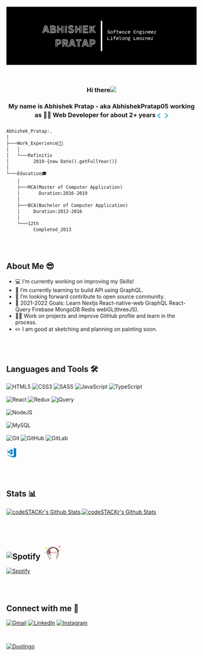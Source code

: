 [![Abhishek Pratap Banner Image](./assets/Banner.png)](https://github.com/AbhishekPratap05)

</br>

### <div align="center" style="font-weight:700">  Hi there<img src="https://raw.githubusercontent.com/MartinHeinz/MartinHeinz/master/wave.gif" width="30px"> </div>
### <div align="center"> My name is Abhishek Pratap - aka **AbhishekPratap05** working as 👨‍💻 Web  Developer for about **2+** years <img src="./assets/code.gif" style="vertical-align: middle" width="30px" ></div>

```
Abhishek_Pratap:.
│
├───Work_Experience👨‍💻
│   │
│   └───Refinitiv
│         2019-{new Date().getFullYear()}   
│
└───Education🎓
    │   
    ├───MCA(Master of Computer Application)
    │	    Duration:2016-2019
    │
    ├───BCA(Bachelor of Computer Application)
    │     Duration:2013-2016
    │
    └───12th
          Completed_2013
```

</br></br>

## About Me 😎
- 💻 I’m currently working on improving my Skills!
- 🌱 I’m currently learning to build API using GraphQL.
- 👯 I’m looking forward contribute to open source community.
- 🥅 2021-2022 Goals: Learn Nextjs React-native-web GraphQL React-Query Firebase MongoDB Redis webGL(threeJS).
- :man_office_worker: Work on projects and improve GitHub profile and learn in the process.
- ✏️ I am good at sketching and planning on painting soon.

</br></br>

## Languages and Tools 🛠
<div>
  <img alt="HTML5" src="https://img.shields.io/badge/html5%20-%23E34F26.svg?&style=for-the-badge&logo=html5&logoColor=white"/>
  <img alt="CSS3" src="https://img.shields.io/badge/css3%20-%231572B6.svg?&style=for-the-badge&logo=css3&logoColor=white"/>
  <img alt="SASS" src="https://img.shields.io/badge/SASS%20-hotpink.svg?&style=for-the-badge&logo=SASS&logoColor=white"/>
  <img alt="JavaScript" src="https://img.shields.io/badge/javascript%20-%23323330.svg?&style=for-the-badge&logo=javascript&logoColor=%23F7DF1E"/>
  <img alt="TypeScript" src="https://img.shields.io/badge/typescript%20-%23007ACC.svg?&style=for-the-badge&logo=typescript&logoColor=white"/>
</div></br>
<div>
  <img alt="React" src="https://img.shields.io/badge/react%20-%2320232a.svg?&style=for-the-badge&logo=react&logoColor=%2361DAFB"/>
  <img alt="Redux" src="https://img.shields.io/badge/redux%20-%23593d88.svg?&style=for-the-badge&logo=redux&logoColor=white"/>
  <img alt="jQuery" src="https://img.shields.io/badge/jquery%20-%230769AD.svg?&style=for-the-badge&logo=jquery&logoColor=white"/>

</div></br>
<div>
  <img alt="NodeJS" src="https://img.shields.io/badge/node.js%20-%2343853D.svg?&style=for-the-badge&logo=node.js&logoColor=white"/>
</div></br>
<div>
  <img alt="MySQL" src="https://img.shields.io/badge/mysql-%2300f.svg?&style=for-the-badge&logo=mysql&logoColor=white"/>
</div></br>
<div>
  <img alt="Git" src="https://img.shields.io/badge/git%20-%23F05033.svg?&style=for-the-badge&logo=git&logoColor=white"/>
  <img alt="GitHub" src="https://img.shields.io/badge/github%20-%23121011.svg?&style=for-the-badge&logo=github&logoColor=white"/>
  <img alt="GitLab" src="https://img.shields.io/badge/gitlab%20-%23181717.svg?&style=for-the-badge&logo=gitlab&logoColor=white"/>
</div></br>
<div>
<img alt="Visual Studio Code" width="26px" src="https://raw.githubusercontent.com/github/explore/80688e429a7d4ef2fca1e82350fe8e3517d3494d/topics/visual-studio-code/visual-studio-code.png" />
</div>

</br></br>

## Stats 📊
<a href="https://github.com/AbhishekPratap05">
<img align="center" alt="codeSTACKr's Github Stats" src="https://github-readme-stats-six-kappa.vercel.app/api/top-langs?username=AbhishekPratap05&show_icons=true&hide_border=true&show_icons=true&line_height=27&count_private=true&title_color=ffffff&text_color=c9cacc&icon_color=2bbc8a&bg_color=1d1f21&layout=compact" />
</a>

<a href="https://github.com/AbhishekPratap05">
<img align="center" alt="codeSTACKr's Github Stats" src="https://github-readme-stats-six-kappa.vercel.app/api?username=AbhishekPratap05&show_icons=true&hide_border=true&show_icons=true&line_height=27&count_private=true&title_color=ffffff&text_color=c9cacc&icon_color=2bbc8a&bg_color=1d1f21" />
</a>

</br></br>

## <div align="left"><img alt="Spotify" src="https://img.shields.io/badge/Spotify-1ED760?style=for-the-badge&logo=spotify&logoColor=white" /> <img src="./assets/music.gif" width="50px"></div>

[![Spotify](https://novatorem-orcin-beta.vercel.app/api/spotify)](https://open.spotify.com/user/b8l3m9jybl9xuhri2bu2qxmlo)

</br></br>

## Connect with me 🤝
[![Gmail](https://img.shields.io/badge/gmail-D14836?&style=for-the-badge&logo=gmail&logoColor=white)][sendMail]
[![LinkedIn](https://img.shields.io/badge/linkedin%20-%230077B5.svg?&style=for-the-badge&logo=linkedin&logoColor=white)][linkedin]
[![Instagram](https://img.shields.io/badge/ap_abhishekpratap%20-%23E4405F.svg?&style=for-the-badge&logo=Instagram&logoColor=white)][instagram]

</br>

[![Duolingo](https://img.shields.io/badge/Duolingo%20-%234DC730.svg?&style=for-the-badge&logo=Duolingo&logoColor=white)][duolingo] 

[instagram]: https://www.instagram.com/ap_abhishekpratap
[linkedin]: www.linkedin.com/in/abhishekpratap05121994
[sendMail]: mailto:pratap.5dec@gmail.com
[duolingo]: https://www.duolingo.com/profile/AbhishekPratap05
